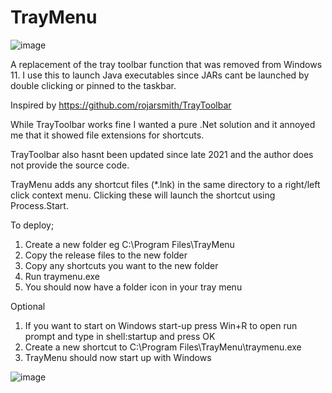 # TrayMenu

![image](https://user-images.githubusercontent.com/26259049/213940631-f6886fc7-f87e-42e3-bc5e-19aa6122a166.png)

A replacement of the tray toolbar function that was removed from Windows 11. I use this to launch Java executables since JARs cant be launched by double clicking or pinned to the taskbar.

Inspired by https://github.com/rojarsmith/TrayToolbar

While TrayToolbar works fine I wanted a pure .Net solution and it annoyed me that it showed file extensions for shortcuts.

TrayToolbar also hasnt been updated since late 2021 and the author does not provide the source code.

TrayMenu adds any shortcut files (*.lnk) in the same directory to a right/left click context menu. Clicking these will launch the shortcut using Process.Start.

To deploy;

1. Create a new folder eg C:\Program Files\TrayMenu
2. Copy the release files to the new folder
3. Copy any shortcuts you want to the new folder
4. Run traymenu.exe
5. You should now have a folder icon in your tray menu

Optional
1. If you want to start on Windows start-up press Win+R to open run prompt and type in shell:startup and press OK
2. Create a new shortcut to C:\Program Files\TrayMenu\traymenu.exe
3. TrayMenu should now start up with Windows

![image](https://user-images.githubusercontent.com/26259049/213940659-e90312c7-0884-4895-b993-6a7c16b7b67e.png)

